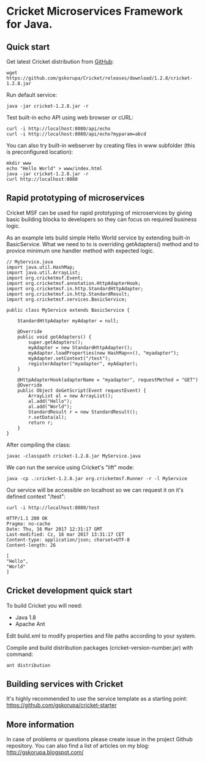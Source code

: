 # Cricket Microservices Framework for Java.

## Quick start

Get latest Cricket distribution from [GitHub](https://github.com/gskorupa/Cricket/releases):

    wget https://github.com/gskorupa/Cricket/releases/download/1.2.8/cricket-1.2.8.jar

Run default service:

    java -jar cricket-1.2.8.jar -r

Test built-in echo API using web browser or cURL:

    curl -i http://localhost:8080/api/echo 
    curl -i http://localhost:8080/api/echo?myparam=abcd

You can also try built-in webserver by creating files in www subfolder (this is preconfigured location):

    mkdir www
    echo "Hello World" > www/index.html
    java -jar cricket-1.2.8.jar -r
    curl http://localhost:8080

## Rapid prototyping of microservices

Cricket MSF can be used for rapid prototyping of microservices by giving basic 
building blocka to developers so they can focus on required business logic.

As an example lets build simple Hello World service by extending built-in BasicService. 
What we need to to is overriding getAdapters() method and to provice minimum one 
handler method with expected logic.

    // MyService.java
    import java.util.HashMap;
    import java.util.ArrayList;
    import org.cricketmsf.Event;
    import org.cricketmsf.annotation.HttpAdapterHook;
    import org.cricketmsf.in.http.StandardHttpAdapter;
    import org.cricketmsf.in.http.StandardResult;
    import org.cricketmsf.services.BasicService;
    
    public class MyService extends BasicService {
    
        StandardHttpAdapter myAdapter = null;
        
        @Override
        public void getAdapters() {
            super.getAdapters();      
            myAdapter = new StandardHttpAdapter();
            myAdapter.loadProperties(new HashMap<>(), "myadapter");
            myAdapter.setContext("/test");
            registerAdapter("myadapter", myAdapter);
        }
        
        @HttpAdapterHook(adapterName = "myadapter", requestMethod = "GET")
        @Override
        public Object doGetScript(Event requestEvent) {
            ArrayList al = new ArrayList();
            al.add("Hello");
            al.add("World");
            StandardResult r = new StandardResult();
            r.setData(al);
            return r;
        }    
    }

After compiling the class:

    javac -classpath cricket-1.2.8.jar MyService.java

We can run the service using Cricket's "lift" mode:

    java -cp .:cricket-1.2.8.jar org.cricketmsf.Runner -r -l MyService

Our service will be accessible on localhost so we can request it on it's defined 
context "/test":

    curl -i http://localhost:8080/test
    
    HTTP/1.1 200 OK
    Pragma: no-cache
    Date: Thu, 16 Mar 2017 12:31:17 GMT
    Last-modified: Cz, 16 mar 2017 13:31:17 CET
    Content-type: application/json; charset=UTF-8
    Content-length: 26
    
    [
    "Hello",
    "World"
    ]


## Cricket development quick start
To build Cricket you will need:
* Java 1.8
* Apache Ant

Edit build.xml to modify properties and file paths according to your system. 

Compile and build distribution packages (cricket-version-number.jar) with command:

    ant distribution


## Building services with Cricket

It's highly recommended to use the service template as a starting point: https://github.com/gskorupa/cricket-starter

## More information

In case of problems or questions please create issue in the project Github repository.
You can also find a list of articles on my blog: http://gskorupa.blogspot.com/


